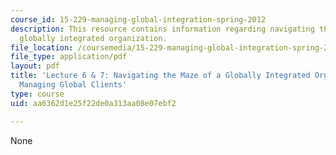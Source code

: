 ```yaml
---
course_id: 15-229-managing-global-integration-spring-2012
description: This resource contains information regarding navigating the maze of a
  globally integrated organization.
file_location: /coursemedia/15-229-managing-global-integration-spring-2012/aa6362d1e25f22de0a313aa08e07ebf2_MIT15_229S12_lec06and07.pdf
file_type: application/pdf
layout: pdf
title: 'Lecture 6 & 7: Navigating the Maze of a Globally Integrated Organization;
  Managing Global Clients'
type: course
uid: aa6362d1e25f22de0a313aa08e07ebf2

---
```

None